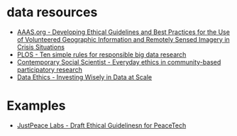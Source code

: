 # data resources
* [AAAS.org - Developing Ethical Guidelines and Best Practices for the Use of Volunteered Geographic Information and Remotely Sensed Imagery in Crisis Situations](https://www.aaas.org/page/developing-ethical-guidelines-and-best-practices-use-volunteered-geographic-information-and)
* [PLOS - Ten simple rules for responsible big data research](http://journals.plos.org/ploscompbiol/article?id=10.1371/journal.pcbi.1005399])
* [Contemporary Social Scientist - Everyday ethics in community-based participatory research](http://www.tandfonline.com/doi/pdf/10.1080/21582041.2013.769618])
* [Data Ethics - Investing Wisely in Data at Scale](https://www.teamupturn.org/reports/2016/data-ethics)

# Examples
* [JustPeace Labs - Draft Ethical Guidelinesn for PeaceTech]()
